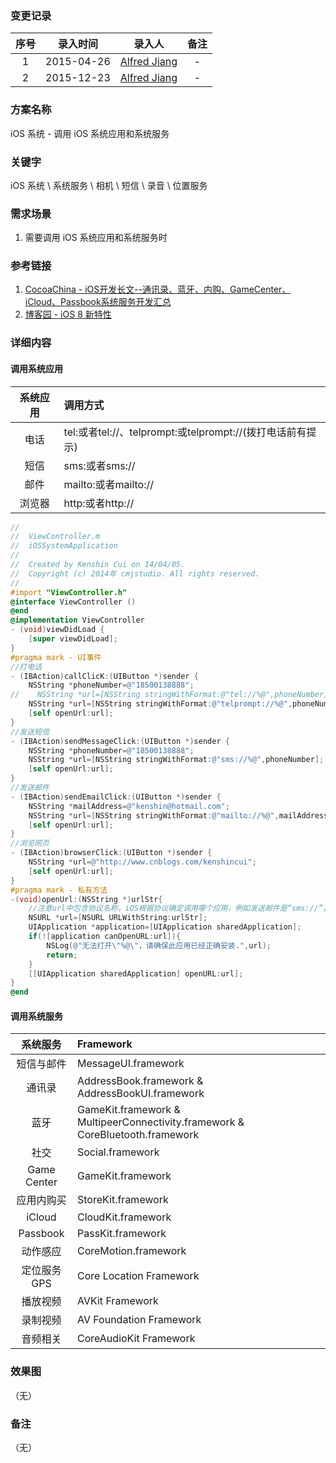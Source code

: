 ### 变更记录

| 序号 | 录入时间 | 录入人 | 备注 |
|:--------:|:--------:|:--------:|:--------:|
| 1 | 2015-04-26 | [Alfred Jiang](https://github.com/viktyz) | - |
| 2 | 2015-12-23 | [Alfred Jiang](https://github.com/viktyz) | - |

### 方案名称

iOS 系统 - 调用 iOS 系统应用和系统服务

### 关键字

iOS 系统 \ 系统服务 \ 相机 \ 短信 \ 录音 \ 位置服务

### 需求场景

1. 需要调用 iOS 系统应用和系统服务时

### 参考链接

1. [CocoaChina - iOS开发长文--通讯录、蓝牙、内购、GameCenter、iCloud、Passbook系统服务开发汇总](http://www.cocoachina.com/ios/20150129/11068.html)
2. [博客园 - iOS 8 新特性](http://www.cnblogs.com/fengquanwang/p/3998526.html)

### 详细内容

#### 调用系统应用

| 系统应用  | 调用方式  |
|:-------------: |:---------------|
| 电话 | tel:或者tel://、telprompt:或telprompt://(拨打电话前有提示) |
| 短信 | sms:或者sms:// |
| 邮件 | mailto:或者mailto:// |
| 浏览器 | http:或者http:// |
```objective-c
//
//  ViewController.m
//  iOSSystemApplication
//
//  Created by Kenshin Cui on 14/04/05.
//  Copyright (c) 2014年 cmjstudio. All rights reserved.
//
#import "ViewController.h"
@interface ViewController ()
@end
@implementation ViewController
- (void)viewDidLoad {
    [super viewDidLoad];
}
#pragma mark - UI事件
//打电话
- (IBAction)callClicK:(UIButton *)sender {
    NSString *phoneNumber=@"18500138888";
//    NSString *url=[NSString stringWithFormat:@"tel://%@",phoneNumber];//这种方式会直接拨打电话
    NSString *url=[NSString stringWithFormat:@"telprompt://%@",phoneNumber];//这种方式会提示用户确认是否拨打电话
    [self openUrl:url];
}
//发送短信
- (IBAction)sendMessageClick:(UIButton *)sender {
    NSString *phoneNumber=@"18500138888";
    NSString *url=[NSString stringWithFormat:@"sms://%@",phoneNumber];
    [self openUrl:url];
}
//发送邮件
- (IBAction)sendEmailClick:(UIButton *)sender {
    NSString *mailAddress=@"kenshin@hotmail.com";
    NSString *url=[NSString stringWithFormat:@"mailto://%@",mailAddress];
    [self openUrl:url];
}
//浏览网页
- (IBAction)browserClick:(UIButton *)sender {
    NSString *url=@"http://www.cnblogs.com/kenshincui";
    [self openUrl:url];
}
#pragma mark - 私有方法
-(void)openUrl:(NSString *)urlStr{
    //注意url中包含协议名称，iOS根据协议确定调用哪个应用，例如发送邮件是“sms://”其中“//”可以省略写成“sms:”(其他协议也是如此)
    NSURL *url=[NSURL URLWithString:urlStr];
    UIApplication *application=[UIApplication sharedApplication];
    if(![application canOpenURL:url]){
        NSLog(@"无法打开\"%@\"，请确保此应用已经正确安装.",url);
        return;
    }
    [[UIApplication sharedApplication] openURL:url];
}
@end
```

#### 调用系统服务

| 系统服务  | Framework  |
|:--------------: |:---------------|
| 短信与邮件 | MessageUI.framework |
| 通讯录 | AddressBook.framework & AddressBookUI.framework |
| 蓝牙 | GameKit.framework & MultipeerConnectivity.framework & CoreBluetooth.framework |
| 社交 | Social.framework |
| Game Center | GameKit.framework |
| 应用内购买 | StoreKit.framework |
| iCloud | CloudKit.framework |
| Passbook | PassKit.framework |
| 动作感应 | CoreMotion.framework |
| 定位服务GPS | Core Location Framework |
| 播放视频 | AVKit Framework |
| 录制视频 | AV Foundation Framework |
| 音频相关 | CoreAudioKit Framework |

### 效果图
（无）

### 备注
（无）
